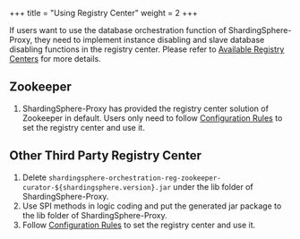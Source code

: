 +++
title = "Using Registry Center"
weight = 2
+++

If users want to use the database orchestration function of ShardingSphere-Proxy, they need to implement instance disabling and slave database disabling functions in the registry center. 
Please refer to [Available Registry Centers](/en/features/orchestration/supported-registry-repo/) for more details.

## Zookeeper

1. ShardingSphere-Proxy has provided the registry center solution of Zookeeper in default. 
Users only need to follow [Configuration Rules](/en/user-manual/shardingsphere-proxy/configuration/) to set the registry center and use it.

## Other Third Party Registry Center

1. Delete `shardingsphere-orchestration-reg-zookeeper-curator-${shardingsphere.version}.jar` under the lib folder of ShardingSphere-Proxy.
2. Use SPI methods in logic coding and put the generated jar package to the lib folder of ShardingSphere-Proxy.
3. Follow [Configuration Rules](/en/user-manual/shardingsphere-proxy/configuration/) to set the registry center and use it.
